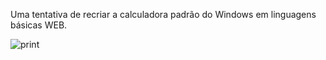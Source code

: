Uma tentativa de recriar a calculadora padrão do Windows em linguagens básicas WEB.

![print](https://github.com/user-attachments/assets/7a69990c-735b-4b65-a13f-2db4884727d1)
